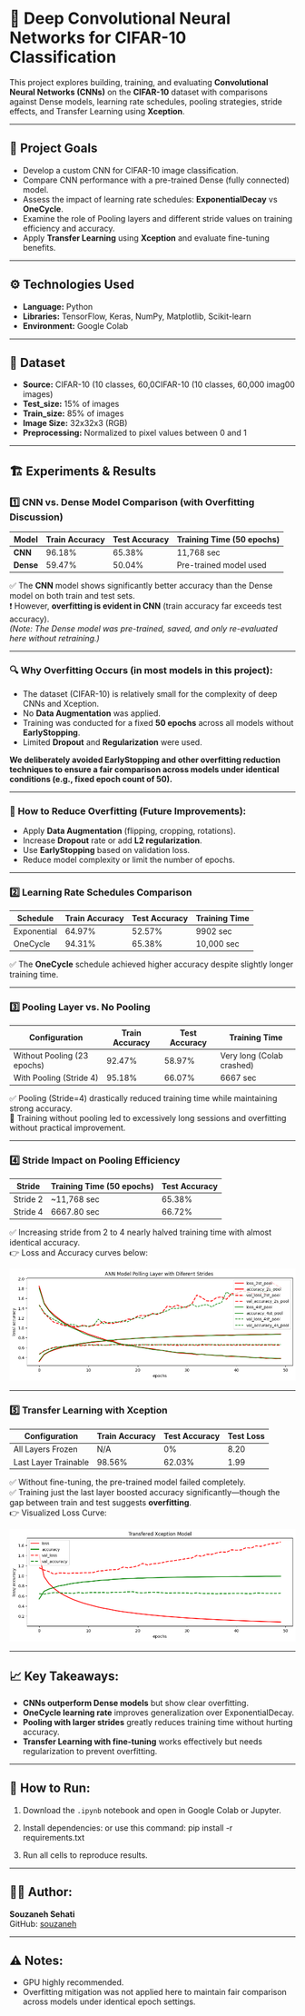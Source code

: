 # 🧩 Deep Convolutional Neural Networks for CIFAR-10 Classification

This project explores building, training, and evaluating **Convolutional Neural Networks (CNNs)** on the **CIFAR-10** dataset with comparisons against Dense models, learning rate schedules, pooling strategies, stride effects, and Transfer Learning using **Xception**.

---

## 🎯 Project Goals

- Develop a custom CNN for CIFAR-10 image classification.
- Compare CNN performance with a pre-trained Dense (fully connected) model.
- Assess the impact of learning rate schedules: **ExponentialDecay** vs **OneCycle**.
- Examine the role of Pooling layers and different stride values on training efficiency and accuracy.
- Apply **Transfer Learning** using **Xception** and evaluate fine-tuning benefits.

---

## ⚙️ Technologies Used

- **Language:** Python
- **Libraries:** TensorFlow, Keras, NumPy, Matplotlib, Scikit-learn
- **Environment:** Google Colab

---

## 📅 Dataset

- **Source:** CIFAR-10 (10 classes, 60,0CIFAR-10 (10 classes, 60,000 imag00 images)
- **Test_size:**  15% of images
- **Train_size:**  85% of images
- **Image Size:** 32x32x3 (RGB)
- **Preprocessing:** Normalized to pixel values between 0 and 1

---

## 🏗️ Experiments & Results

### 1️⃣ CNN vs. Dense Model Comparison (with Overfitting Discussion)

| Model       | Train Accuracy | Test Accuracy | Training Time (50 epochs) |
|------------|----------------|---------------|---------------------------|
| **CNN**    | 96.18%         | 65.38%        | 11,768 sec                |
| **Dense**  | 59.47%         | 50.04%        | Pre-trained model used    |

✅ The **CNN** model shows significantly better accuracy than the Dense model on both train and test sets.  
❗ However, **overfitting is evident in CNN** (train accuracy far exceeds test accuracy).  
*(Note: The Dense model was pre-trained, saved, and only re-evaluated here without retraining.)*

---

### 🔍 Why Overfitting Occurs (in most models in this project):
- The dataset (CIFAR-10) is relatively small for the complexity of deep CNNs and Xception.
- No **Data Augmentation** was applied.
- Training was conducted for a fixed **50 epochs** across all models without **EarlyStopping**.
- Limited **Dropout** and **Regularization** were used.

**We deliberately avoided EarlyStopping and other overfitting reduction techniques to ensure a fair comparison across models under identical conditions (e.g., fixed epoch count of 50).**

---

### 🚀 How to Reduce Overfitting (Future Improvements):
- Apply **Data Augmentation** (flipping, cropping, rotations).
- Increase **Dropout** rate or add **L2 regularization**.
- Use **EarlyStopping** based on validation loss.
- Reduce model complexity or limit the number of epochs.

---

### 2️⃣ Learning Rate Schedules Comparison

| Schedule      | Train Accuracy | Test Accuracy | Training Time |
|--------------|----------------|---------------|---------------|
| Exponential  | 64.97%         | 52.57%        | 9902 sec      |
| OneCycle     | 94.31%         | 65.38%        | 10,000 sec    |

✅ The **OneCycle** schedule achieved higher accuracy despite slightly longer training time.

---

### 3️⃣ Pooling Layer vs. No Pooling

| Configuration  | Train Accuracy | Test Accuracy | Training Time |
|---------------|----------------|---------------|---------------|
| Without Pooling (23 epochs) | 92.47% | 58.97% | Very long (Colab crashed) |
| With Pooling (Stride 4)     | 95.18% | 66.07% | 6667 sec      |

✅ Pooling (Stride=4) drastically reduced training time while maintaining strong accuracy.  
🚫 Training without pooling led to excessively long sessions and overfitting without practical improvement.

---

### 4️⃣ Stride Impact on Pooling Efficiency

| Stride | Training Time (50 epochs) | Test Accuracy |
|--------|---------------------------|---------------|
| Stride 2 | ~11,768 sec | 65.38% |
| Stride 4 | 6667.80 sec | 66.72% |

✅ Increasing stride from 2 to 4 nearly halved training time with almost identical accuracy.  
👉 Loss and Accuracy curves below:

![Pooling Strides Effect](images/pooling_Strids_Effect.png)

---

### 5️⃣ Transfer Learning with Xception

| Configuration             | Train Accuracy | Test Accuracy | Test Loss |
|---------------------------|----------------|---------------|-----------|
| All Layers Frozen         | N/A            | 0%            | 8.20      |
| Last Layer Trainable      | 98.56%         | 62.03%        | 1.99      |

✅ Without fine-tuning, the pre-trained model failed completely.  
✅ Training just the last layer boosted accuracy significantly—though the gap between train and test suggests **overfitting**.  
👉 Visualized Loss Curve:

![Xception Transfer Learning](images/Transferd_Xception_loss_curve.png)

---

## 📈 Key Takeaways:

- **CNNs outperform Dense models** but show clear overfitting.
- **OneCycle learning rate** improves generalization over ExponentialDecay.
- **Pooling with larger strides** greatly reduces training time without hurting accuracy.
- **Transfer Learning with fine-tuning** works effectively but needs regularization to prevent overfitting.

---

## 🚀 How to Run:

1. Download the `.ipynb` notebook and open in Google Colab or Jupyter.
2. Install dependencies:
 or use this command:
 pip install -r requirements.txt

3. Run all cells to reproduce results.

---

## 👩‍💻 Author:

**Souzaneh Sehati**  
GitHub: [souzaneh](https://github.com/souzaneh)

---

## ⚠️ Notes:

- GPU highly recommended.
- Overfitting mitigation was not applied here to maintain fair comparison across models under identical epoch settings.
